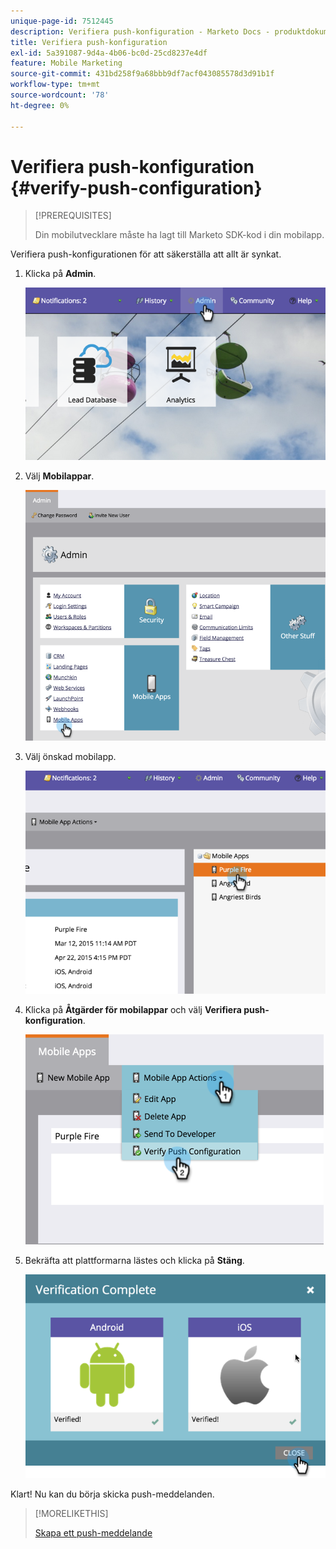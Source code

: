 ```yaml
---
unique-page-id: 7512445
description: Verifiera push-konfiguration - Marketo Docs - produktdokumentation
title: Verifiera push-konfiguration
exl-id: 5a391087-9d4a-4b06-bc0d-25cd8237e4df
feature: Mobile Marketing
source-git-commit: 431bd258f9a68bbb9df7acf043085578d3d91b1f
workflow-type: tm+mt
source-wordcount: '78'
ht-degree: 0%

---
```


# Verifiera push-konfiguration {#verify-push-configuration}

>[!PREREQUISITES]
>
>Din mobilutvecklare måste ha lagt till Marketo SDK-kod i din mobilapp.

Verifiera push-konfigurationen för att säkerställa att allt är synkat.

1. Klicka på **Admin**.

   ![](assets/image2015-4-22-16-3a12-3a32.png)

1. Välj **Mobilappar**.

   ![](assets/image2015-4-22-16-3a14-3a29.png)

1. Välj önskad mobilapp.

   ![](assets/image2015-4-22-16-3a33-3a19.png)

1. Klicka på **Åtgärder för mobilappar** och välj **Verifiera push-konfiguration**.

   ![](assets/image2015-4-22-17-3a25-3a8.png)

1. Bekräfta att plattformarna lästes och klicka på **Stäng**.

   ![](assets/image2015-4-22-18-3a52-3a38.png)

Klart! Nu kan du börja skicka push-meddelanden.

>[!MORELIKETHIS]
>
>[Skapa ett push-meddelande](/help/marketo/product-docs/mobile-marketing/push-notifications/create-a-push-notification.md)
